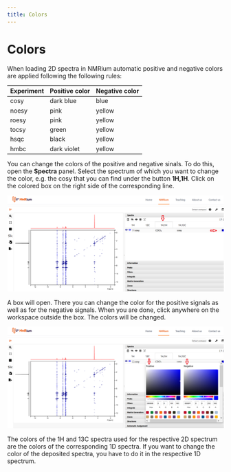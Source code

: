 ```yaml
---
title: Colors
---
```


# Colors

When loading 2D spectra in NMRium automatic positive and negative colors are applied following the following rules:

| Experiment | Positive color | Negative color |
| ---------- | -------------- | -------------- |
| cosy       | dark blue      | blue           |
| noesy      | pink           | yellow         |
| roesy      | pink           | yellow         |
| tocsy      | green          | yellow         |
| hsqc       | black          | yellow         |
| hmbc       | dark violet    | yellow         |


You can change the colors of the positive and negative sinals. To do this, open the **Spectra** panel. Select the spectrum of which you want to change the color, e.g. the cosy that you can find under the button **1H,1H**. Click on the colored box on the right side of the corresponding line. 



![2D_Colour1](2D_Colour1.png)



A box will open. There you can change the color for the positive signals as well as for the negative signals. When you are done, click anywhere on the workspace outside the box. The colors will be changed. 



![2D_Colour2](2D_Colour2.png)


The colors of the 1H and 13C spectra used for the respective 2D spectrum are the colors of the corresponding 1D spectra. If you want to change the color of the deposited spectra, you have to do it in the respective 1D spectrum.  
